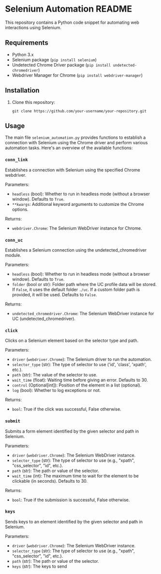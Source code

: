
# Selenium Automation README

This repository contains a Python code snippet for automating web interactions using Selenium.

## Requirements

- Python 3.x
- Selenium package (`pip install selenium`)
- Undetected Chrome Driver package (`pip install undetected-chromedriver`)
- Webdriver Manager for Chrome (`pip install webdriver-manager`)

## Installation

1. Clone this repository:

   ```
   git clone https://github.com/your-username/your-repository.git
   ```


## Usage

The main file `selenium_automation.py` provides functions to establish a connection with Selenium using the Chrome driver and perform various automation tasks. Here's an overview of the available functions:

### `conn_link`

Establishes a connection with Selenium using the specified Chrome webdriver.

Parameters:
- `headless` (bool): Whether to run in headless mode (without a browser window). Defaults to `True`.
- `**kwargs`: Additional keyword arguments to customize the Chrome options.

Returns:
- `webdriver.Chrome`: The Selenium WebDriver instance for Chrome.

### `conn_uc`

Establishes a Selenium connection using the undetected_chromedriver module.

Parameters:
- `headless` (bool): Whether to run in headless mode (without a browser window). Defaults to `True`.
- `folder` (bool or str): Folder path where the UC profile data will be stored. If `False`, it uses the default folder `./uc`. If a custom folder path is provided, it will be used. Defaults to `False`.

Returns:
- `undetected_chromedriver.Chrome`: The Selenium WebDriver instance for UC (undetected_chromedriver).

### `click`

Clicks on a Selenium element based on the selector type and path.

Parameters:
- `driver` (`webdriver.Chrome`): The Selenium driver to run the automation.
- `selector_type` (str): The type of selector to use ('id', 'class', 'xpath', etc.).
- `path` (str): The value of the selector to use.
- `wait_time` (float): Waiting time before giving an error. Defaults to 30.
- `control` (Optional[int]): Position of the element in a list (optional).
- `log` (bool): Whether to log exceptions or not.

Returns:
- `bool`: True if the click was successful, False otherwise.

### `submit`

Submits a form element identified by the given selector and path in Selenium.

Parameters:
- `driver` (`webdriver.Chrome`): The Selenium WebDriver instance.
- `selector_type` (str): The type of selector to use (e.g., "xpath", "css_selector", "id", etc.).
- `path` (str): The path or value of the selector.
- `wait_time` (int): The maximum time to wait for the element to be clickable (in seconds). Defaults to 30.

Returns:
- `bool`: True if the submission is successful, False otherwise.

### `keys`

Sends keys to an element identified by the given selector and path in Selenium.

Parameters:
- `driver` (`webdriver.Chrome`): The Selenium WebDriver instance.
- `selector_type` (str): The type of selector to use (e.g., "xpath", "css_selector", "id", etc.).
- `path` (str): The path or value of the selector.
- `keys` (str): The keys to send
